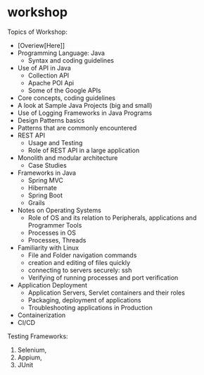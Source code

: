 # workshop

Topics of Workshop: 
* [Overiew[Here]]
* Programming Language: Java
  * Syntax and coding guidelines
* Use of API in Java
  * Collection API
  * Apache POI Api
  * Some of the Google APIs
* Core concepts, coding guidelines
* A look at Sample Java Projects (big and small)
* Use of Logging Frameworks in Java Programs
* Design Patterns basics
* Patterns that are commonly encountered
* REST API
  * Usage and Testing
  * Role of REST API in a large application
* Monolith and modular architecture
  * Case Studies
* Frameworks in Java
  * Spring MVC
  * Hibernate
  * Spring Boot
  * Grails
* Notes on Operating Systems
  * Role of OS and its relation to Peripherals, applications and Programmer Tools
  * Processes in OS
  * Processes, Threads 
* Familiarity with Linux
  * File and Folder navigation commands
  * creation and editing of files quickly
  * connecting to servers securely: ssh
  * Verifying of running processes and port verification
* Application Deployment
  * Application Servers, Servlet containers and their roles
  * Packaging, deployment of applications
  * Troubleshooting applications in Production
* Containerization
* CI/CD


Testing Frameworks:
1. Selenium,
2. Appium,
3. JUnit

